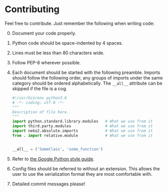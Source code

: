 # Contributing

Feel free to contribute. Just remember the following when writing code:

0. Document your code properly.
1. Python code should be space-indented by 4 spaces.
2. Lines must be less than 80 characters wide.
3. Follow PEP-8 wherever possible.
4. Each document should be started with the following preamble. Imports should
    follow the following order, any groups of imports under the same category
    should be ordered alphabetically. The `__all__` attribute can be skipped if
    the file is a cog.

    ```python
    #!/usr/bin/env python3.6
    # -*- coding: utf-8 -*-
    """
    Description of file here.
    """
    import python.standard.library.modules   # What we use from it
    import third.party.modules               # What we use from it
    import neko2.absolute.imports            # What we use from it
    from . import relative.module            # What we use from it
    
    
    __all__ = ('SomeClass', 'some_function')
    ```
5. Refer to [the Google Python style guide](https://google.github.io/styleguide/pyguide.html).
6. Config files should be referred to without an extension. This allows the user
    to use the serialization format they are most comfortable with.
7. Detailed commit messages please!
